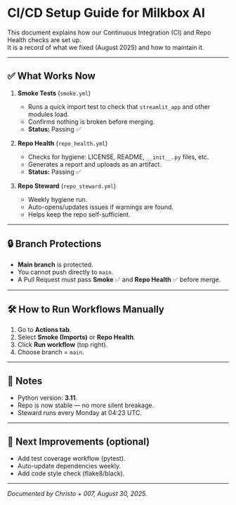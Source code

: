 # CI/CD Setup Guide for Milkbox AI

This document explains how our Continuous Integration (CI) and Repo Health checks are set up.  
It is a record of what we fixed (August 2025) and how to maintain it.

---

## ✅ What Works Now
1. **Smoke Tests** (`smoke.yml`)  
   - Runs a quick import test to check that `streamlit_app` and other modules load.  
   - Confirms nothing is broken before merging.  
   - **Status:** Passing ✅  

2. **Repo Health** (`repo_health.yml`)  
   - Checks for hygiene: LICENSE, README, `__init__.py` files, etc.  
   - Generates a report and uploads as an artifact.  
   - **Status:** Passing ✅  

3. **Repo Steward** (`repo_steward.yml`)  
   - Weekly hygiene run.  
   - Auto-opens/updates issues if warnings are found.  
   - Helps keep the repo self-sufficient.  

---

## 🔒 Branch Protections
- **Main branch** is protected.  
- You cannot push directly to `main`.  
- A Pull Request must pass **Smoke** ✅ and **Repo Health** ✅ before merge.  

---

## 🛠 How to Run Workflows Manually
1. Go to **Actions tab**.  
2. Select **Smoke (Imports)** or **Repo Health**.  
3. Click **Run workflow** (top right).  
4. Choose branch = `main`.  

---

## 📌 Notes
- Python version: **3.11**.  
- Repo is now stable — no more silent breakage.  
- Steward runs every Monday at 04:23 UTC.  

---

## 📅 Next Improvements (optional)
- Add test coverage workflow (pytest).  
- Auto-update dependencies weekly.  
- Add code style check (flake8/black).

---

*Documented by Christo + 007, August 30, 2025.*
